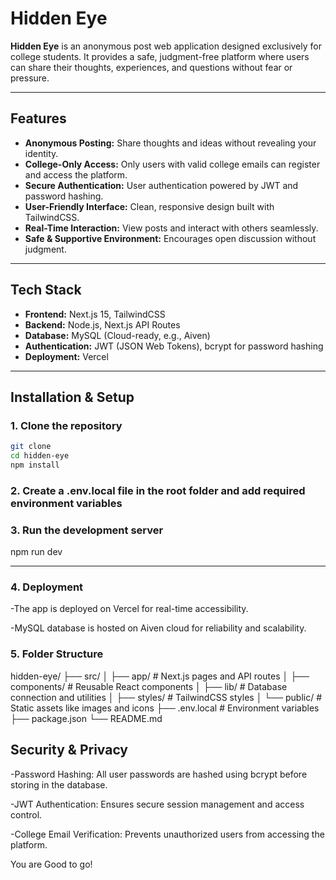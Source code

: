 # Hidden Eye

**Hidden Eye** is an anonymous post web application designed exclusively for college students. It provides a safe, judgment-free platform where users can share their thoughts, experiences, and questions without fear or pressure.

---

## Features

- **Anonymous Posting:** Share thoughts and ideas without revealing your identity.  
- **College-Only Access:** Only users with valid college emails can register and access the platform.  
- **Secure Authentication:** User authentication powered by JWT and password hashing.  
- **User-Friendly Interface:** Clean, responsive design built with TailwindCSS.  
- **Real-Time Interaction:** View posts and interact with others seamlessly.  
- **Safe & Supportive Environment:** Encourages open discussion without judgment.  

---

## Tech Stack

- **Frontend:** Next.js 15, TailwindCSS  
- **Backend:** Node.js, Next.js API Routes  
- **Database:** MySQL (Cloud-ready, e.g., Aiven)  
- **Authentication:** JWT (JSON Web Tokens), bcrypt for password hashing  
- **Deployment:** Vercel  

---

## Installation & Setup

### 1. Clone the repository
```bash
git clone 
cd hidden-eye
npm install
```
### 2. Create a .env.local file in the root folder and add required environment variables

### 3. Run the development server
npm run dev

---

### 4. Deployment

-The app is deployed on Vercel for real-time accessibility.

-MySQL database is hosted on Aiven cloud for reliability and scalability.

### 5. Folder Structure

hidden-eye/
├── src/
│   ├── app/                # Next.js pages and API routes
│   ├── components/         # Reusable React components
│   ├── lib/                # Database connection and utilities
│   ├── styles/             # TailwindCSS styles
│   └── public/             # Static assets like images and icons
├── .env.local              # Environment variables
├── package.json
└── README.md



## Security & Privacy

-Password Hashing: All user passwords are hashed using bcrypt before storing in the database.

-JWT Authentication: Ensures secure session management and access control.

-College Email Verification: Prevents unauthorized users from accessing the platform.

You are Good to go!
